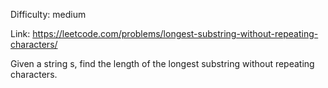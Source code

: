 Difficulty: medium

Link: https://leetcode.com/problems/longest-substring-without-repeating-characters/

Given a string s, find the length of the longest substring without repeating characters.
